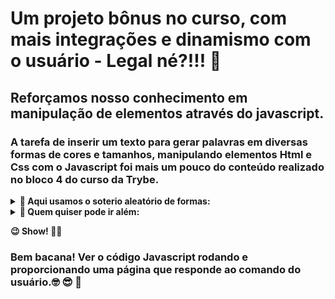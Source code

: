 # Um projeto bônus no curso, com mais integrações e dinamismo com o usuário  - Legal né?!!! :art:

## Reforçamos nosso conhecimento em manipulação de elementos através do javascript.

### A tarefa de inserir um texto para gerar palavras em diversas formas de cores e tamanhos, manipulando elementos Html e Css com o Javascript foi mais um pouco do conteúdo realizado no bloco 4 do curso da Trybe. 

<details>
  <summary>
    <b>📌 Aqui usamos o soterio aleatório de formas:</b>
  </summary>
  
  - **1** inserindo um texto no input
  - **2**  depois clicando no botão gerador
  - **3** alteramos o formato de cada palavra do texto
  - **4** também aparece o número de palavras contida no texto
  - **obs:** a cada interação com o botão é gerado uma carta diferente mas com o mesmo conteúdo
</details>

<details>
  <summary>
    <b>📌 Quem quiser pode ir além:</b>
  </summary>

  - **tirando um print da tela com a carta pronta**
  - **fazendo o  upload da carta**
  - **depois exportá-la para compartilhar com seus amigos**
</details>

<b>😉 Show! 🤪🤓</b>



### Bem bacana! Ver o código Javascript rodando e proporcionando uma página que responde ao comando do usuário.🤓 😎 🤩